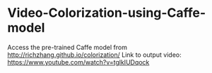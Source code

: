 # Video-Colorization-using-Caffe-model
Access the pre-trained Caffe model from http://richzhang.github.io/colorization/
Link to output video: https://www.youtube.com/watch?v=tglkIUDqock
